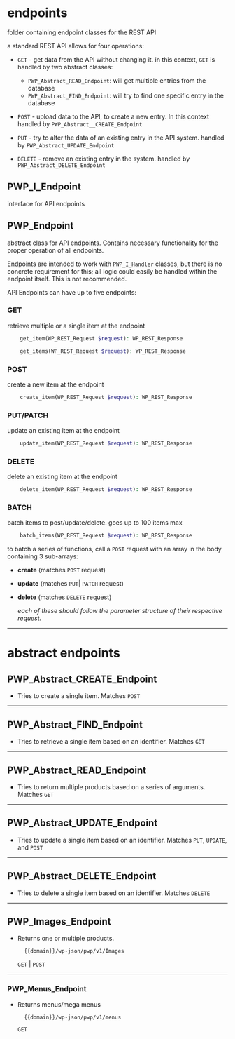 # endpoints
folder containing endpoint classes for the REST API

a standard REST API allows for four operations:

* `GET` - get data from the API without changing it.
    in this context, `GET` is handled by two abstract classes:
    * `PWP_Abstract_READ_Endpoint`: will get multiple entries from the database
    * `PWP_Abstract_FIND_Endpoint`: will try to find one specific entry in the database

* `POST` - upload data to the API, to create a new entry. In this context handled by `PWP_Abstract__CREATE_Endpoint`

* `PUT` - try to alter the data of an existing entry in the API system. handled by `PWP_Abstract_UPDATE_Endpoint`

* `DELETE` - remove an existing entry in the system. handled by `PWP_Abstract_DELETE_Endpoint`


## PWP_I_Endpoint
interface for API endpoints

## PWP_Endpoint
abstract class for API endpoints. Contains necessary functionality for the proper operation of all endpoints.

Endpoints are intended to work with `PWP_I_Handler` classes, but there is no concrete requirement for this; all logic could easily be handled within the endpoint itself. This is not recommended.

API Endpoints can have up to five endpoints:
### __GET__
retrieve multiple or a single item at the endpoint

```php
    get_item(WP_REST_Request $request): WP_REST_Response
```
```php
    get_items(WP_REST_Request $request): WP_REST_Response
```

### __POST__
create a new item at the endpoint

```php
    create_item(WP_REST_Request $request): WP_REST_Response
```

### __PUT__/__PATCH__
update an existing item at the endpoint

```php
    update_item(WP_REST_Request $request): WP_REST_Response
```

### __DELETE__
delete an existing item at the endpoint

```php
    delete_item(WP_REST_Request $request): WP_REST_Response
```

### __BATCH__
batch items to post/update/delete. goes up to 100 items max

```php
    batch_items(WP_REST_Request $request): WP_REST_Response
```
to batch a series of functions, call a `POST` request with an array in the body containing 3 sub-arrays:

* __create__ (matches `POST` request)
* __update__ (matches `PUT`| `PATCH` request)
* __delete__ (matches `DELETE` request)

    _each of these should follow the parameter structure of their respective request._
___
# abstract endpoints

## PWP_Abstract_CREATE_Endpoint
- Tries to create a single item. Matches `POST`
___
## PWP_Abstract_FIND_Endpoint
- Tries to retrieve a single item based on an identifier. Matches `GET`
___
## PWP_Abstract_READ_Endpoint
- Tries to return multiple products based on a series of arguments. Matches `GET`
___
## PWP_Abstract_UPDATE_Endpoint
- Tries to update a single item based on an identifier. Matches `PUT`, `UPDATE`, and `POST`
___
## PWP_Abstract_DELETE_Endpoint
- Tries to delete a single item based on an identifier. Matches `DELETE`


___
## PWP_Images_Endpoint
- Returns one or multiple products.

        {{domain}}/wp-json/pwp/v1/Images

    `GET` | `POST`


___
### PWP_Menus_Endpoint
- Returns menus/mega menus

        {{domain}}/wp-json/pwp/v1/menus

    `GET`

